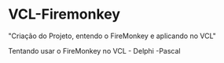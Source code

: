 # VCL-Firemonkey
"Criação do Projeto, entendo o FireMonkey e aplicando no VCL"

Tentando usar o FireMonkey no VCL - Delphi -Pascal
